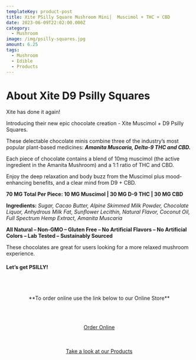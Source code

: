 ```yaml
---
templateKey: product-post
title: Xite PSilly Square Mushroom Mini|  Muscimol + THC + CBD
date: 2023-06-09T22:02:00.000Z
category:
  - Mushroom
image: /img/psilly-squares.jpg
amount: 6.25
tags:
  - Mushroom
  - Edible
  - Products
---
```

# **About Xite D9 Psilly Squares**

Xite has done it again! 

Introducing their new epic chocolate creation - Xite Muscimol + D9 Psilly Squares.

These delectable chocolate minis combine three of the industry’s most popular plant-based medicines: ***Amanita Muscaria, Delta-9 THC and CBD.***

Each piece of chocolate contains a blend of 10mg muscimol (the active ingredient in the Amanita Mushroom) and a 1:1 ratio of THC and CBD.

Enjoy the deep relaxation and body buzz from the Muscimol plus mood-enhancing benefits, and a clear mind from D9 + CBD.

**70 MG Total Per Piece: 10 MG Muscimol | 30 MG D-9 THC | 30 MG CBD**

**Ingredients:** *Sugar, Cacao Butter, Alpine Skimmed Milk Powder, Chocolate Liquor, Anhydrous Milk Fat, Sunflower Lecithin, Natural Flavor, Coconut Oil, Full Spectrum Hemp Extract, Amanita Muscaria*

**All Natural – Non-GMO – Gluten Free – No Artificial Flavors – No Artificial Colors – Lab Tested – Sustainably Sourced**

These chocolates are great for users looking for a more relaxed mushroom experience.

#### Let’s get PSILLY!

<br><br>

<Center>

\*\*To order online use the link below to our Online Store\*\*

<br><br>

<Center><a class="link-view-more-products" target="_blank" href="https://capitalcbd.shop/product/xite-psilly-squares-milk-chocolate/">Order Online</a></

<br><br><br>

<Center><a class="link-view-more-products" target="_blank" href="https://capitalamericanshaman.com/products">Take a look at our Products</a></Center>

<br><br>